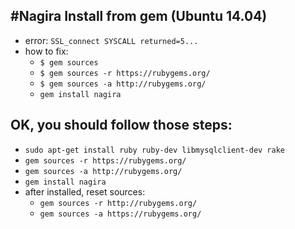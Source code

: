 #Nagira Install from gem (Ubuntu 14.04)
------
- error: `SSL_connect SYSCALL returned=5...`
- how to fix:
	- `$ gem sources`
	- `$ gem sources -r https://rubygems.org/`
	- `$ gem sources -a http://rubygems.org/`
	- `gem install nagira` 

## OK, you should follow those steps:
- `sudo apt-get install ruby ruby-dev libmysqlclient-dev rake`
- `gem sources -r https://rubygems.org/`
- `gem sources -a http://rubygems.org/`
- `gem install nagira`
- after installed, reset sources:
	- `gem sources -r http://rubygems.org/`
	- `gem sources -a https://rubygems.org/`